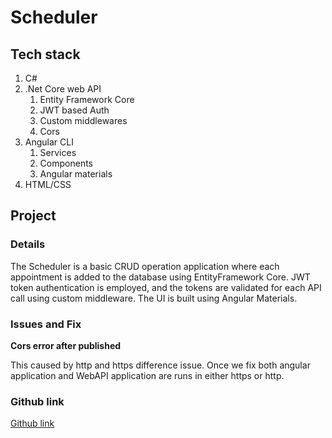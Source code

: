 # Scheduler

## Tech stack

1. C#
2. .Net Core web API
   1. Entity Framework Core
   2. JWT based Auth
   3. Custom middlewares
   4. Cors
3. Angular CLI
   1. Services
   2. Components
   3. Angular materials
4. HTML/CSS

## Project

### Details

The Scheduler is a basic CRUD operation application where each appointment is added to the database using EntityFramework Core. JWT token authentication is employed, and the tokens are validated for each API call using custom middleware. The UI is built using Angular Materials.

### Issues and Fix

**Cors error after published**

This caused by http and https difference issue. Once we fix both angular application and WebAPI application are runs in either https or http.

### Github link

[Github link](https://github.com/Diwakardiwa123/dotnet)
